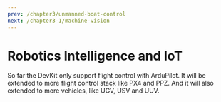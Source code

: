 ```yaml
---
prev: /chapter3/unmanned-boat-control
next: /chapter3-1/machine-vision
---
```


# Robotics Intelligence and IoT

So far the DevKit only support flight control with ArduPilot. It will be extended to more flight control stack like PX4 and PPZ. And it will also extended to more vehicles, like UGV, USV and UUV.

